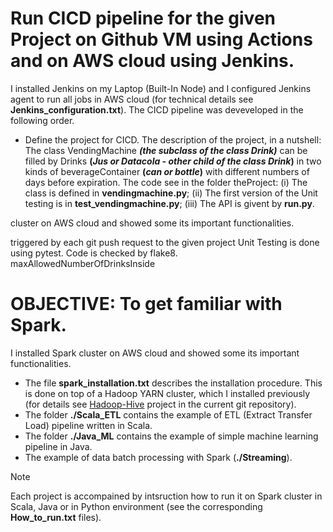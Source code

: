# Run CICD pipeline for the given Project on Github VM using Actions and on AWS cloud using Jenkins. 
I installed Jenkins on my Laptop (Built-In Node) and I configured Jenkins agent to run all jobs in AWS cloud (for technical details see **Jenkins_configuration.txt**). The CICD pipeline was deveveloped in the following order.
* Define the project for CICD. The description of the project, in a nutshell: The class VendingMachine **_(the subclass of the class Drink)_** can be filled by Drinks **(_Jus or Datacola - other child of the class Drink_)** in two kinds of beverageContainer **(_can or bottle_)** with different numbers of days before expiration. The code see in the folder theProject: (i) The class is defined in **vendingmachine.py**; (ii) The first version of the Unit testing is in **test_vendingmachine.py**; (iii) The API is givent by **run.py**.




cluster on AWS cloud and showed some its important functionalities. 







triggered by each git push request to the given project
Unit Testing is done using pytest. Code is checked by flake8.  
maxAllowedNumberOfDrinksInside

# OBJECTIVE: To get familiar with Spark.
I installed Spark cluster on AWS cloud and showed some its important functionalities. 
* The file **spark_installation.txt** describes the installation procedure. This is done on top of a Hadoop YARN cluster, which I installed previously (for details see [Hadoop-Hive](https://github.com/PavelPll/Hadoop-HIVE) project in the current git repository).  
* The folder **./Scala_ETL** contains the example of ETL (Extract Transfer Load) pipeline written in Scala.
* The folder **./Java_ML** contains the example of simple machine learning pipeline in Java.
* The example of data batch processing with Spark (**./Streaming**).
> [!NOTE]
> Each project is accompained by intsruction how to run it on Spark cluster in Scala, Java or in Python environment (see the corresponding **How_to_run.txt** files).
